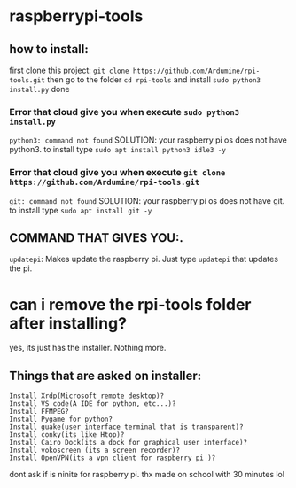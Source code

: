 # raspberrypi-tools

## how to install:
first clone this project: `git clone https://github.com/Ardumine/rpi-tools.git`
then go to the folder `cd rpi-tools`
and install `sudo python3 install.py`
done
### Error that cloud give you when execute `sudo python3 install.py`
`python3: command not found` SOLUTION: your raspberry pi os does not have python3. to install type `sudo apt install python3 idle3 -y`
### Error that cloud give you when execute `git clone https://github.com/Ardumine/rpi-tools.git`
`git: command not found` SOLUTION: your raspberry pi os does not have git. to install type `sudo apt install git -y`
## COMMAND THAT GIVES YOU:.
`updatepi`: Makes update the raspberry pi. Just type `updatepi` that updates the pi.
# can i remove the rpi-tools folder after installing?
yes, its just has the installer. Nothing more.
## Things that are asked on installer:
```
Install Xrdp(Microsoft remote desktop)? 
Install VS code(A IDE for python, etc...)?
Install FFMPEG? 
Install Pygame for python?
Install guake(user interface terminal that is transparent)?
Install conky(its like Htop)?
Install Cairo Dock(its a dock for graphical user interface)? 
Install vokoscreen (its a screen recorder)? 
Install OpenVPN(its a vpn client for raspberry pi )?
```
dont ask if is ninite for raspberry pi. thx
made on school with 30 minutes lol
